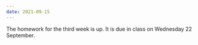 ```yaml
---
date: 2021-09-15
---
```

The homework for the third week is up. It is due in class on Wednesday 22 September.
